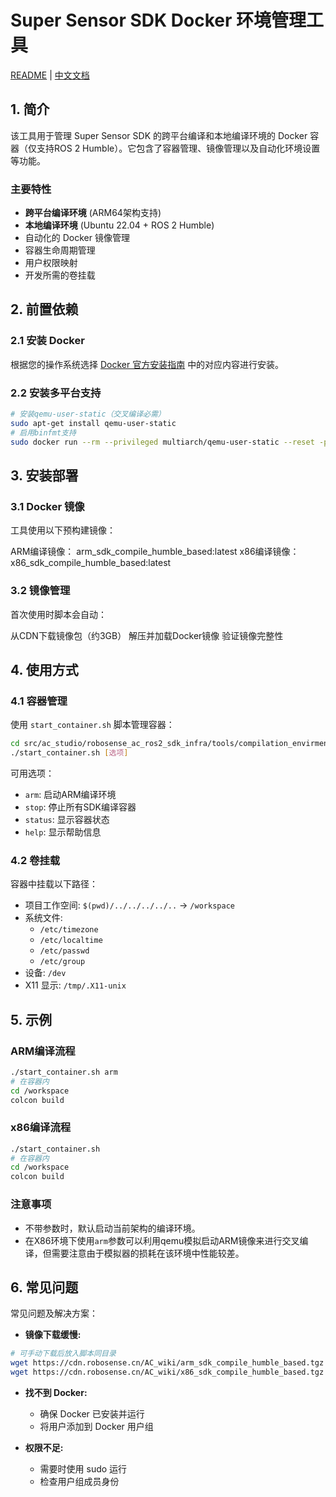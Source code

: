 # Super Sensor SDK Docker 环境管理工具

[README](README.md) | [中文文档](README_zh.md)

## 1. 简介

该工具用于管理 Super Sensor SDK 的跨平台编译和本地编译环境的 Docker 容器（仅支持ROS 2 Humble）。它包含了容器管理、镜像管理以及自动化环境设置等功能。

### 主要特性
- **跨平台编译环境** (ARM64架构支持)
- **本地编译环境** (Ubuntu 22.04 + ROS 2 Humble)
- 自动化的 Docker 镜像管理
- 容器生命周期管理
- 用户权限映射
- 开发所需的卷挂载

## 2. 前置依赖

### 2.1 安装 Docker
根据您的操作系统选择 [Docker 官方安装指南](https://docs.docker.com/engine/install/) 中的对应内容进行安装。

### 2.2 安装多平台支持
```bash
# 安装qemu-user-static（交叉编译必需）
sudo apt-get install qemu-user-static
# 启用binfmt支持
sudo docker run --rm --privileged multiarch/qemu-user-static --reset -p yes
```

## 3. 安装部署

### 3.1 Docker 镜像
工具使用以下预构建镜像：

ARM编译镜像：​ arm_sdk_compile_humble_based:latest
​x86编译镜像：​ x86_sdk_compile_humble_based:latest

### 3.2 镜像管理

首次使用时脚本会自动：

从CDN下载镜像包（约3GB）
解压并加载Docker镜像
验证镜像完整性

## 4. 使用方式

### 4.1 容器管理

使用 `start_container.sh` 脚本管理容器：

```bash
cd src/ac_studio/robosense_ac_ros2_sdk_infra/tools/compilation_envirment
./start_container.sh [选项]
```

可用选项：
- `arm`: 启动ARM编译环境
- `stop`: 停止所有SDK编译容器
- `status`: 显示容器状态
- `help`: 显示帮助信息

### 4.2 卷挂载

容器中挂载以下路径：
- 项目工作空间: `$(pwd)/../../../../..` → `/workspace`
- 系统文件:
  - `/etc/timezone`
  - `/etc/localtime`
  - `/etc/passwd`
  - `/etc/group`
- 设备: `/dev`
- X11 显示: `/tmp/.X11-unix`

## 5. 示例

### ARM编译流程
```bash
./start_container.sh arm
# 在容器内
cd /workspace
colcon build
```
### x86编译流程
```bash
./start_container.sh
# 在容器内
cd /workspace
colcon build
```

### 注意事项
- 不带参数时，默认启动当前架构的编译环境。
- 在X86环境下使用`arm`参数可以利用qemu模拟启动ARM镜像来进行交叉编译，但需要注意由于模拟器的损耗在该环境中性能较差。

## 6. 常见问题

常见问题及解决方案：

- **镜像下载缓慢:**
```bash
# 可手动下载后放入脚本同目录
wget https://cdn.robosense.cn/AC_wiki/arm_sdk_compile_humble_based.tgz
wget https://cdn.robosense.cn/AC_wiki/x86_sdk_compile_humble_based.tgz
```

- **找不到 Docker:**
  - 确保 Docker 已安装并运行
  - 将用户添加到 Docker 用户组

- **权限不足:**
  - 需要时使用 sudo 运行
  - 检查用户组成员身份

